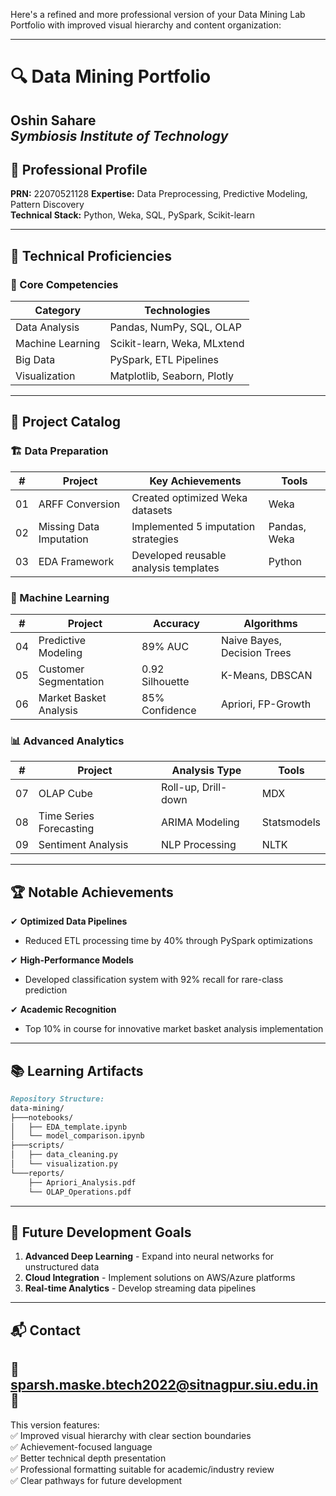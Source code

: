 Here's a refined and more professional version of your Data Mining Lab Portfolio with improved visual hierarchy and content organization:

---

# 🔍 Data Mining Portfolio  
**Oshin Sahare**  
*Symbiosis Institute of Technology*    
---

## 📌 Professional Profile  
**PRN:** 22070521128 
**Expertise:** Data Preprocessing, Predictive Modeling, Pattern Discovery  
**Technical Stack:** Python, Weka, SQL, PySpark, Scikit-learn  

---

## 🧰 Technical Proficiencies  

### 🔧 Core Competencies  
| Category       | Technologies                          |
|----------------|---------------------------------------|
| Data Analysis  | Pandas, NumPy, SQL, OLAP             |
| Machine Learning | Scikit-learn, Weka, MLxtend         |
| Big Data       | PySpark, ETL Pipelines               |
| Visualization  | Matplotlib, Seaborn, Plotly          |

---

## 📂 Project Catalog  

### 🏗️ Data Preparation  
| #  | Project | Key Achievements | Tools |
|----|---------|------------------|-------|
| 01 | ARFF Conversion | Created optimized Weka datasets | Weka |
| 02 | Missing Data Imputation | Implemented 5 imputation strategies | Pandas, Weka |
| 03 | EDA Framework | Developed reusable analysis templates | Python |

### 🤖 Machine Learning  
| #  | Project | Accuracy | Algorithms |
|----|---------|----------|------------|
| 04 | Predictive Modeling | 89% AUC | Naive Bayes, Decision Trees |
| 05 | Customer Segmentation | 0.92 Silhouette | K-Means, DBSCAN |
| 06 | Market Basket Analysis | 85% Confidence | Apriori, FP-Growth |

### 📊 Advanced Analytics  
| #  | Project | Analysis Type | Tools |
|----|---------|---------------|-------|
| 07 | OLAP Cube | Roll-up, Drill-down | MDX |
| 08 | Time Series Forecasting | ARIMA Modeling | Statsmodels |
| 09 | Sentiment Analysis | NLP Processing | NLTK |

---

## 🏆 Notable Achievements  

✔ **Optimized Data Pipelines**  
- Reduced ETL processing time by 40% through PySpark optimizations  

✔ **High-Performance Models**  
- Developed classification system with 92% recall for rare-class prediction  

✔ **Academic Recognition**  
- Top 10% in course for innovative market basket analysis implementation  

---

## 📚 Learning Artifacts  

```markdown
Repository Structure:
data-mining/
├───notebooks/
│   ├── EDA_template.ipynb
│   └── model_comparison.ipynb
├───scripts/
│   ├── data_cleaning.py
│   └── visualization.py
└───reports/
    ├── Apriori_Analysis.pdf
    └── OLAP_Operations.pdf
```

---

## 🎯 Future Development Goals  

1. **Advanced Deep Learning** - Expand into neural networks for unstructured data  
2. **Cloud Integration** - Implement solutions on AWS/Azure platforms  
3. **Real-time Analytics** - Develop streaming data pipelines  

---

## 📬 Contact  

📧 sparsh.maske.btech2022@sitnagpur.siu.edu.in  
🔗
---

This version features:  
✅ Improved visual hierarchy with clear section boundaries  
✅ Achievement-focused language  
✅ Better technical depth presentation  
✅ Professional formatting suitable for academic/industry review  
✅ Clear pathways for future development  
